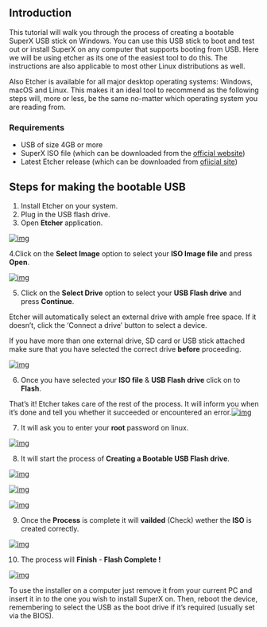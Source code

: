 ## Introduction

This tutorial will walk you through the process of creating a bootable SuperX USB stick on Windows. You can use this USB stick to boot and test out or install SuperX on any computer that supports booting from USB. Here we will be using etcher as its one of the easiest tool to do this. The instructions are also applicable to most other Linux distributions as well.

Also Etcher is available for all major desktop operating systems: Windows, macOS and Linux. This makes it an ideal tool to recommend as the following steps will, more or less, be the same no-matter which operating system you are reading from.

### Requirements

- USB of size 4GB or more
- SuperX ISO file (which can be downloaded from the [official website](https://superxos.com/download/))
- Latest Etcher release (which can be downloaded from [ofiicial site](https://www.balena.io/etcher/))

## Steps for making the bootable USB

1. Install Etcher on your system.
2. Plug in the USB flash drive.
3. Open **Etcher** application.

[![img](https://wiki.superxos.com/images/0/01/Etcher-1.png)](https://wiki.superxos.com/File:Etcher-1.png)


 4.Click on the **Select Image** option to select your **ISO Image file** and press **Open**.

[![img](https://wiki.superxos.com/images/4/4a/1.png)](https://wiki.superxos.com/File:1.png)



5. Click on the **Select Drive** option to select your **USB Flash drive** and press **Continue**.

Etcher will automatically select an external drive with ample free space. If it doesn’t, click the ‘Connect a drive’ button to select a device.

If you have more than one external drive, SD card or USB stick attached make sure that you have selected the correct drive **before** proceeding.

[![img](https://wiki.superxos.com/images/1/10/3.png)](https://wiki.superxos.com/File:3.png)



6. Once you have selected your **ISO file** & **USB Flash drive** click on to **Flash**.

That’s it! Etcher takes care of the rest of the process. It will inform you when it’s done and tell you whether it succeeded or encountered an error.[![img](https://wiki.superxos.com/images/f/fb/2.png)](https://wiki.superxos.com/File:2.png)

7. It will ask you to enter your **root** password on linux.

[![img](https://wiki.superxos.com/images/f/f1/6.png)](https://wiki.superxos.com/File:6.png)

8. It will start the process of **Creating a Bootable USB Flash drive**.

[![img](https://wiki.superxos.com/images/9/9e/7.png)](https://wiki.superxos.com/File:7.png)

[![img](https://wiki.superxos.com/images/6/60/8.png)](https://wiki.superxos.com/File:8.png)

[![img](https://wiki.superxos.com/images/7/7a/9.png)](https://wiki.superxos.com/File:9.png)



9. Once the **Process** is complete it will **vailded** (Check) wether the **ISO** is created correctly.

[![img](https://wiki.superxos.com/images/5/58/10.png)](https://wiki.superxos.com/File:10.png)

10. The process will **Finish** - **Flash Complete !**

[![img](https://wiki.superxos.com/images/5/59/11.png)](https://wiki.superxos.com/File:11.png)

To use the installer on a computer just remove it from your current PC and insert it in to the one you wish to install SuperX on. Then, reboot the device, remembering to select the USB as the boot drive if it’s required (usually set via the BIOS).